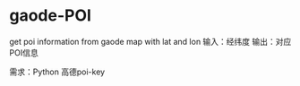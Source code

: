# gaode-POI
get poi information from gaode map with lat and lon
输入：经纬度
输出：对应POI信息

需求：Python
高德poi-key

